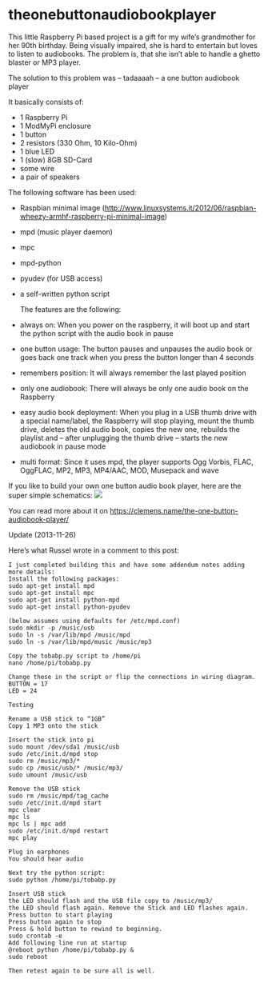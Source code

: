 theonebuttonaudiobookplayer
===========================

This little Raspberry Pi based project is a gift for my wife’s grandmother for her 90th birthday. Being visually impaired, she is hard to entertain but loves to listen to audiobooks. The problem is, that she isn’t able to handle a ghetto blaster or MP3 player.  
  
The solution to this problem was – tadaaaah – a one button audiobook player  
  
It basically consists of:  
  
* 1 Raspberry Pi
* 1 ModMyPi enclosure
* 1 button
* 2 resistors (330 Ohm, 10 Kilo-Ohm)
* 1 blue LED
* 1 (slow) 8GB SD-Card
* some wire
* a pair of speakers
  
The following software has been used:  
  
* Raspbian minimal image (http://www.linuxsystems.it/2012/06/raspbian-wheezy-armhf-raspberry-pi-minimal-image)
* mpd (music player daemon)
* mpc
* mpd-python
* pyudev (for USB access)
* a self-written python script
  
  The features are the following:
 
* always on: When you power on the raspberry, it will boot up and start the python script with the audio book in pause
* one button usage: The button pauses and unpauses the audio book or goes back one track when you press the button longer than 4 seconds
* remembers position: It will always remember the last played position
* only one audiobook: There will always be only one audio book on the Raspberry
* easy audio book deployment: When you plug in a USB thumb drive with a special name/label, the Raspberry will stop playing, mount the thumb drive, deletes the old audio book, copies the new one, rebuilds the playlist and – after unplugging the thumb drive – starts the new audiobook in pause mode
* multi format: Since it uses mpd, the player supports  Ogg Vorbis, FLAC, OggFLAC, MP2, MP3, MP4/AAC, MOD, Musepack and wave
  
If you like to build your own one button audio book player, here are the super simple schematics:
![](tobabp_schematics.jpg)  
  
You can read more about it on https://clemens.name/the-one-button-audiobook-player/

Update (2013-11-26)

Here’s what Russel wrote in a comment to this post:

```
I just completed building this and have some addendum notes adding more details:
Install the following packages:
sudo apt-get install mpd
sudo apt-get install mpc
sudo apt-get install python-mpd
sudo apt-get install python-pyudev

(below assumes using defaults for /etc/mpd.conf)
sudo mkdir -p /music/usb
sudo ln -s /var/lib/mpd /music/mpd
sudo ln -s /var/lib/mpd/music /music/mp3

Copy the tobabp.py script to /home/pi
nano /home/pi/tobabp.py
  
Change these in the script or flip the connections in wiring diagram.
BUTTON = 17
LED = 24

Testing

Rename a USB stick to “1GB”
Copy 1 MP3 onto the stick

Insert the stick into pi
sudo mount /dev/sda1 /music/usb
sudo /etc/init.d/mpd stop
sudo rm /music/mp3/*
sudo cp /music/usb/* /music/mp3/
sudo umount /music/usb

Remove the USB stick
sudo rm /music/mpd/tag_cache
sudo /etc/init.d/mpd start
mpc clear
mpc ls
mpc ls | mpc add
sudo /etc/init.d/mpd restart
mpc play

Plug in earphones
You should hear audio

Next try the python script:
sudo python /home/pi/tobabp.py

Insert USB stick
the LED should flash and the USB file copy to /music/mp3/
the LED should flash again. Remove the Stick and LED flashes again.
Press button to start playing
Press button again to stop
Press & hold button to rewind to beginning.
sudo crontab -e
Add following line run at startup
@reboot python /home/pi/tobabp.py &
sudo reboot

Then retest again to be sure all is well.

